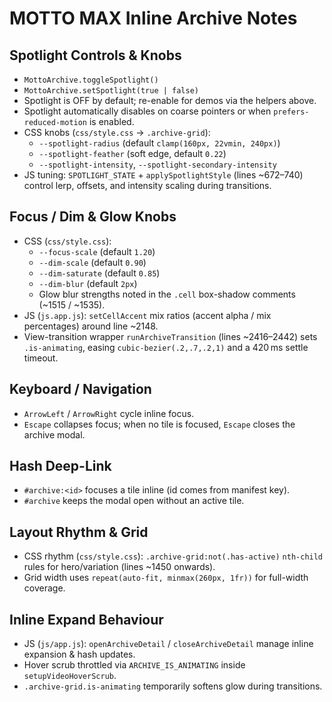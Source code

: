 # MOTTO MAX Inline Archive Notes

## Spotlight Controls & Knobs
- `MottoArchive.toggleSpotlight()`
- `MottoArchive.setSpotlight(true | false)`
- Spotlight is OFF by default; re-enable for demos via the helpers above.
- Spotlight automatically disables on coarse pointers or when `prefers-reduced-motion` is enabled.
- CSS knobs (`css/style.css` → `.archive-grid`):
  - `--spotlight-radius` (default `clamp(160px, 22vmin, 240px)`)
  - `--spotlight-feather` (soft edge, default `0.22`)
  - `--spotlight-intensity`, `--spotlight-secondary-intensity`
- JS tuning: `SPOTLIGHT_STATE` + `applySpotlightStyle` (lines ~672–740) control lerp, offsets, and intensity scaling during transitions.

## Focus / Dim & Glow Knobs
- CSS (`css/style.css`):
  - `--focus-scale` (default `1.20`)
  - `--dim-scale` (default `0.90`)
  - `--dim-saturate` (default `0.85`)
  - `--dim-blur` (default `2px`)
  - Glow blur strengths noted in the `.cell` box-shadow comments (~1515 / ~1535).
- JS (`js.app.js`): `setCellAccent` mix ratios (accent alpha / mix percentages) around line ~2148.
- View-transition wrapper `runArchiveTransition` (lines ~2416–2442) sets `.is-animating`, easing `cubic-bezier(.2,.7,.2,1)` and a 420 ms settle timeout.

## Keyboard / Navigation
- `ArrowLeft` / `ArrowRight` cycle inline focus.
- `Escape` collapses focus; when no tile is focused, `Escape` closes the archive modal.

## Hash Deep-Link
- `#archive:<id>` focuses a tile inline (id comes from manifest key).
- `#archive` keeps the modal open without an active tile.

## Layout Rhythm & Grid
- CSS rhythm (`css/style.css`): `.archive-grid:not(.has-active)` `nth-child` rules for hero/variation (lines ~1450 onwards).
- Grid width uses `repeat(auto-fit, minmax(260px, 1fr))` for full-width coverage.

## Inline Expand Behaviour
- JS (`js/app.js`): `openArchiveDetail` / `closeArchiveDetail` manage inline expansion & hash updates.
- Hover scrub throttled via `ARCHIVE_IS_ANIMATING` inside `setupVideoHoverScrub`.
- `.archive-grid.is-animating` temporarily softens glow during transitions.

